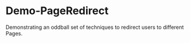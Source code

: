 # Demo-PageRedirect
Demonstrating an oddball set of techniques to redirect users to different Pages.
